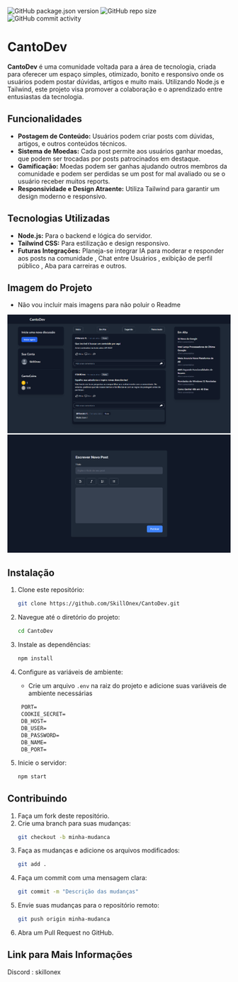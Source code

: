 
   ![GitHub package.json version](https://img.shields.io/github/package-json/v/skillonex/CantoDev)
   ![GitHub repo size](https://img.shields.io/github/repo-size/skillonex/CantoDev)
   ![GitHub commit activity](https://img.shields.io/github/commit-activity/t/skillonex/CantoDev)



# CantoDev

**CantoDev** é uma comunidade voltada para a área de tecnologia, criada para oferecer um espaço simples, otimizado, bonito e responsivo onde os usuários podem postar dúvidas, artigos e muito mais. Utilizando Node.js e Tailwind, este projeto visa promover a colaboração e o aprendizado entre entusiastas da tecnologia.

## Funcionalidades

- **Postagem de Conteúdo:** Usuários podem criar posts com dúvidas, artigos, e outros conteúdos técnicos.
- **Sistema de Moedas:** Cada post permite aos usuários ganhar moedas, que podem ser trocadas por posts patrocinados em destaque.
- **Gamificação:** Moedas podem ser ganhas ajudando outros membros da comunidade e podem ser perdidas se um post for mal avaliado ou se o usuário receber muitos reports.
- **Responsividade e Design Atraente:** Utiliza Tailwind para garantir um design moderno e responsivo.

## Tecnologias Utilizadas

- **Node.js:** Para o backend e lógica do servidor.
- **Tailwind CSS:** Para estilização e design responsivo.
- **Futuras Integrações:** Planeja-se integrar IA para moderar e responder aos posts na comunidade , Chat entre Usuários , exibição de perfil público , Aba para carreiras e outros.

## Imagem do Projeto
- Não vou incluir mais imagens para não poluir o Readme
<div align="center">
<img src="src/public/prints/Index_novo.png" alt="Logo do Projeto" width="auto" height="auto">
<img src="src/public/prints/Criar_Postagem.png" alt="Logo do Projeto" width="auto" height="auto">

</div>

## Instalação

1. Clone este repositório:
   ```bash
   git clone https://github.com/SkillOnex/CantoDev.git
   ```
2. Navegue até o diretório do projeto:
   ```bash
   cd CantoDev
   ```
3. Instale as dependências:
   ```bash
   npm install
   ```
4. Configure as variáveis de ambiente:
   - Crie um arquivo `.env` na raiz do projeto e adicione suas variáveis de ambiente necessárias 
   ```
    PORT=
    COOKIE_SECRET=
    DB_HOST=
    DB_USER=
    DB_PASSWORD=
    DB_NAME=
    DB_PORT=
   ```

5. Inicie o servidor:
   ```bash
   npm start
   ```

## Contribuindo

1. Faça um fork deste repositório.
2. Crie uma branch para suas mudanças:
   ```bash
   git checkout -b minha-mudanca
   ```
3. Faça as mudanças e adicione os arquivos modificados:
   ```bash
   git add .
   ```
4. Faça um commit com uma mensagem clara:
   ```bash
   git commit -m "Descrição das mudanças"
   ```
5. Envie suas mudanças para o repositório remoto:
   ```bash
   git push origin minha-mudanca
   ```
6. Abra um Pull Request no GitHub.

## Link para Mais Informações

Discord : skillonex


